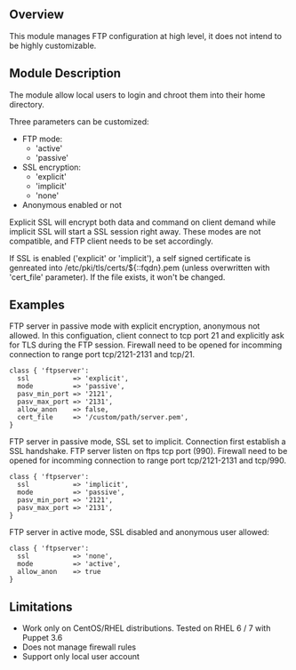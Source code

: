 ## Overview

This module manages FTP configuration at high level, it does not intend to be 
highly customizable.


## Module Description

The module allow local users to login and chroot them into their home 
directory.

Three parameters can be customized:

* FTP mode:
  * 'active'
  * 'passive'
* SSL encryption:
  * 'explicit'
  * 'implicit'
  * 'none'
* Anonymous enabled or not

Explicit SSL will encrypt both data and command on client demand while 
implicit SSL will start a SSL session right away. These modes are not 
compatible, and FTP client needs to be set accordingly.

If SSL is enabled ('explicit' or 'implicit'), a self signed certificate is 
genreated into /etc/pki/tls/certs/${::fqdn}.pem (unless overwritten with 
'cert_file' parameter). If the file exists, it won't be changed.

## Examples

FTP server in passive mode with explicit encryption, anonymous not allowed. In 
this configuation, client connect to tcp port 21 and explicitly ask for TLS 
during the FTP session. Firewall need to be opened for incomming connection 
to range port tcp/2121-2131 and tcp/21.

```
class { 'ftpserver':
  ssl           => 'explicit',
  mode          => 'passive',
  pasv_min_port => '2121',
  pasv_max_port => '2131',
  allow_anon    => false,
  cert_file     => '/custom/path/server.pem',
}
```

FTP server in passive mode, SSL set to implicit. Connection first establish a 
SSL handshake. FTP server listen on ftps tcp port (990). Firewall need to be 
opened for incomming connection to range port tcp/2121-2131 and tcp/990.

```
class { 'ftpserver':
  ssl           => 'implicit',
  mode          => 'passive',
  pasv_min_port => '2121',
  pasv_max_port => '2131',
}
```

FTP server in active mode, SSL disabled and anonymous user allowed:

```
class { 'ftpserver':
  ssl           => 'none',
  mode          => 'active',
  allow_anon    => true
}
```

## Limitations

* Work only on CentOS/RHEL distributions. Tested on RHEL 6 / 7 with Puppet 3.6
* Does not manage firewall rules
* Support only local user account

